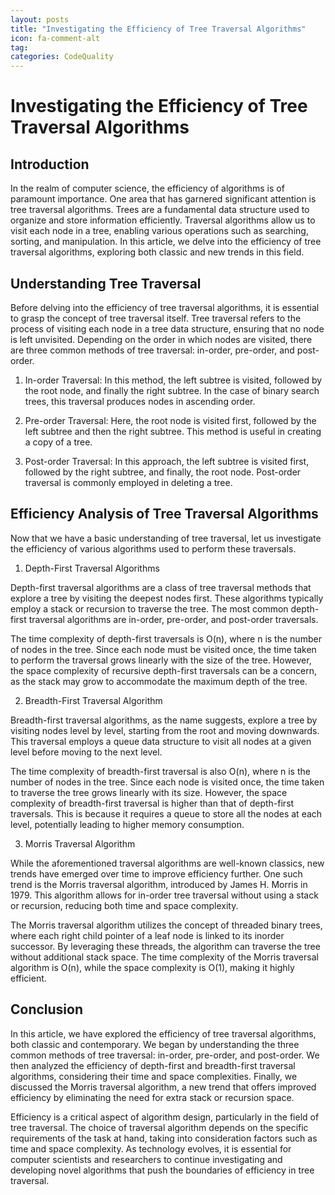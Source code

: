 ```yaml
---
layout: posts
title: "Investigating the Efficiency of Tree Traversal Algorithms"
icon: fa-comment-alt
tag:      
categories: CodeQuality
---
```



# Investigating the Efficiency of Tree Traversal Algorithms

## Introduction

In the realm of computer science, the efficiency of algorithms is of paramount importance. One area that has garnered significant attention is tree traversal algorithms. Trees are a fundamental data structure used to organize and store information efficiently. Traversal algorithms allow us to visit each node in a tree, enabling various operations such as searching, sorting, and manipulation. In this article, we delve into the efficiency of tree traversal algorithms, exploring both classic and new trends in this field.

## Understanding Tree Traversal

Before delving into the efficiency of tree traversal algorithms, it is essential to grasp the concept of tree traversal itself. Tree traversal refers to the process of visiting each node in a tree data structure, ensuring that no node is left unvisited. Depending on the order in which nodes are visited, there are three common methods of tree traversal: in-order, pre-order, and post-order.

1. In-order Traversal: In this method, the left subtree is visited, followed by the root node, and finally the right subtree. In the case of binary search trees, this traversal produces nodes in ascending order.

2. Pre-order Traversal: Here, the root node is visited first, followed by the left subtree and then the right subtree. This method is useful in creating a copy of a tree.

3. Post-order Traversal: In this approach, the left subtree is visited first, followed by the right subtree, and finally, the root node. Post-order traversal is commonly employed in deleting a tree.

## Efficiency Analysis of Tree Traversal Algorithms

Now that we have a basic understanding of tree traversal, let us investigate the efficiency of various algorithms used to perform these traversals.

1. Depth-First Traversal Algorithms

Depth-first traversal algorithms are a class of tree traversal methods that explore a tree by visiting the deepest nodes first. These algorithms typically employ a stack or recursion to traverse the tree. The most common depth-first traversal algorithms are in-order, pre-order, and post-order traversals.

The time complexity of depth-first traversals is O(n), where n is the number of nodes in the tree. Since each node must be visited once, the time taken to perform the traversal grows linearly with the size of the tree. However, the space complexity of recursive depth-first traversals can be a concern, as the stack may grow to accommodate the maximum depth of the tree.

2. Breadth-First Traversal Algorithm

Breadth-first traversal algorithms, as the name suggests, explore a tree by visiting nodes level by level, starting from the root and moving downwards. This traversal employs a queue data structure to visit all nodes at a given level before moving to the next level.

The time complexity of breadth-first traversal is also O(n), where n is the number of nodes in the tree. Since each node is visited once, the time taken to traverse the tree grows linearly with its size. However, the space complexity of breadth-first traversal is higher than that of depth-first traversals. This is because it requires a queue to store all the nodes at each level, potentially leading to higher memory consumption.

3. Morris Traversal Algorithm

While the aforementioned traversal algorithms are well-known classics, new trends have emerged over time to improve efficiency further. One such trend is the Morris traversal algorithm, introduced by James H. Morris in 1979. This algorithm allows for in-order tree traversal without using a stack or recursion, reducing both time and space complexity.

The Morris traversal algorithm utilizes the concept of threaded binary trees, where each right child pointer of a leaf node is linked to its inorder successor. By leveraging these threads, the algorithm can traverse the tree without additional stack space. The time complexity of the Morris traversal algorithm is O(n), while the space complexity is O(1), making it highly efficient.

## Conclusion

In this article, we have explored the efficiency of tree traversal algorithms, both classic and contemporary. We began by understanding the three common methods of tree traversal: in-order, pre-order, and post-order. We then analyzed the efficiency of depth-first and breadth-first traversal algorithms, considering their time and space complexities. Finally, we discussed the Morris traversal algorithm, a new trend that offers improved efficiency by eliminating the need for extra stack or recursion space.

Efficiency is a critical aspect of algorithm design, particularly in the field of tree traversal. The choice of traversal algorithm depends on the specific requirements of the task at hand, taking into consideration factors such as time and space complexity. As technology evolves, it is essential for computer scientists and researchers to continue investigating and developing novel algorithms that push the boundaries of efficiency in tree traversal.
